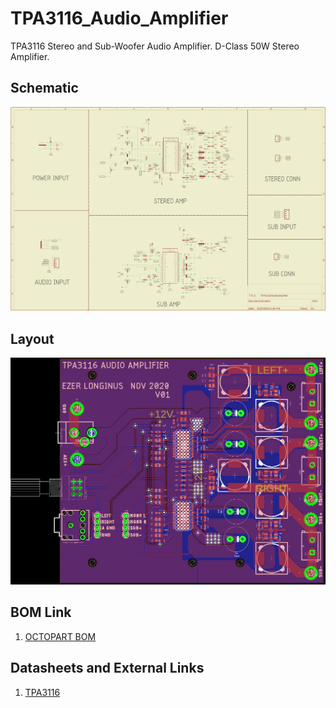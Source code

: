 # TPA3116_Audio_Amplifier
TPA3116 Stereo and Sub-Woofer Audio Amplifier.
D-Class 50W Stereo Amplifier.

## Schematic
![Schematic](https://github.com/EzerLonginus/TPA3116_Audio_Amplifier/blob/main/TPA3116AudioAmplifier_Schematic.png "Schematic")

## Layout
![Layout](https://github.com/EzerLonginus/TPA3116_Audio_Amplifier/blob/main/TPA3116AudioAmplifier_Layout.png "Layout")

## BOM Link
1. [OCTOPART BOM](https://octopart.com/bom-tool/Kn64f8nE)


## Datasheets and External Links
1. [TPA3116](https://www.ti.com/lit/ds/symlink/tpa3116d2.pdf)
